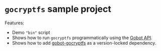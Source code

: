 # `gocryptfs` sample project

Features:

- Demo `"bin"` script
- Shows how to run `gocryptfs` programmatically using the [Gobot API](https://github.com/benallfree/gobot/tree/v1.0.0-alpha.32/docs/readme.md).
- Shows how to add [gobot-gocryptfs](https://www.npmjs.com/package/gobot-gocryptfs) as a version-locked dependency.
